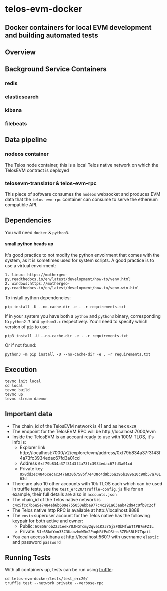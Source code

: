 # telos-evm-docker
## Docker containers for local EVM development and building automated tests

## Overview

## Background Service Containers

### redis
### elasticsearch
### kibana
### filebeats

## Data pipeline

### nodeos container
The Telos node container, this is a local Telos native network on which the TelosEVM contract is deployed

### telosevm-translator & telos-evm-rpc
This piece of software consumes the `nodeos` websocket and produces EVM data that the `telos-evm-rpc`
container can consume to serve the ethereum compatible API.

## Dependencies
You will need `docker` & `python3`.

#### small python heads up

It's good practice to not modify the python envoirment that comes with the system, as it is sometimes used for system scripts.
A good practice is to use a virtual envoirment:

    1. linux: https://mothergeo-py.readthedocs.io/en/latest/development/how-to/venv.html
    2. windows:https://mothergeo-py.readthedocs.io/en/latest/development/how-to/venv-win.html


To install python dependencies:

    pip install -U --no-cache-dir -e . -r requirements.txt

If in your system you have both a `python` and `python3` binary, corresponding to `python2.7` and `python3.x`
respectively. You'll need to specify which version of `pip` to use:

    pip3 install -U --no-cache-dir -e . -r requirements.txt

Or if not found:

    python3 -m pip install -U --no-cache-dir -e . -r requirements.txt

## Execution
    tevmc init local
    cd local
    tevmc build
    tevmc up
    tevmc stream daemon

## Important data

- The chain_id of the TelosEVM network is 41 and as hex `0x29`
- The endpoint for the TelosEVM RPC will be http://localhost:7000/evm
- Inside the TelosEVM is an account ready to use with 100M TLOS, it's info is:
    - Explorer link http://localhost:7000/v2/explore/evm/address/0xf79b834a37f3143f4a73fc3934edac67fd3a01cd
    - Address `0xf79b834a37f3143f4a73fc3934edac67fd3a01cd`
    - Private key `0x8dd3ec4846cecac347a830b758bf7e438c4d9b36a396b189610c90b57a70163d`
- There are also 10 other accounts with 10k TLOS each which can be used in truffle tests, see the `test_erc20/truffle-config.js` file for an example, their full details are also in `accounts.json`
- The chain_id of the Telos native network is `c4c5fcc7b6e5e7484eb6b609e755050ebba977c4c291a63aab42d94c0fb8c2cf`
- The Telos native http RPC is available at http://localhost:8888
- The `eosio` superuser account for the Telos native has the following keypair for both active and owner:
  - Public: `EOS5GnobZ231eekYUJHGTcmy2qve1K23r5jSFQbMfwWTtPB7mFZ1L`
  - Private: `5Jr65kdYmn33C3UabzhmWDm2PuqbRfPuDStts3ZFNSBLM7TqaiL`
- You can access kibana at http://localhost:5601/ with username `elastic` and password `password`

## Running Tests

With all containers up, tests can be run using [truffle](https://www.trufflesuite.com/docs/truffle/testing/writing-tests-in-solidity):

```
cd telos-evm-docker/tests/test_erc20/
truffle test --network private --verbose-rpc
```
